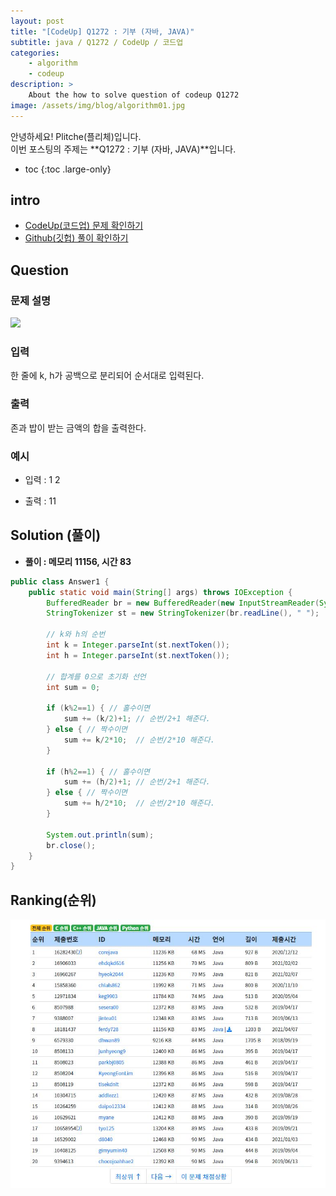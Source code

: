 ```yaml
---
layout: post
title: "[CodeUp] Q1272 : 기부 (자바, JAVA)"
subtitle: java / Q1272 / CodeUp / 코드업
categories:
    - algorithm
    - codeup
description: >
    About the how to solve question of codeup Q1272
image: /assets/img/blog/algorithm01.jpg
---
```


안녕하세요! Plitche(플리체)입니다.  
이번 포스팅의 주제는 **Q1272 : 기부 (자바, JAVA)**입니다.

* toc
{:toc .large-only}

## intro
* [CodeUp(코드업) 문제 확인하기](https://codeup.kr/problem.php?id=1272)  
* [Github(깃헙) 풀이 확인하기](https://github.com/plitche/CodeUp_Solution/tree/master/Q1201~Q1300/Q1272)  

## Question
### 문제 설명
![](/assets/post/codeup/Q1100~Q1199/202108030/01.JPG)  

### 입력
한 줄에 k, h가 공백으로 분리되어 순서대로 입력된다.

### 출력
존과 밥이 받는 금액의 합을 출력한다.  

### 예시
* 입력 : 1 2  

* 출력 : 11  

## Solution (풀이)
* **풀이 : 메모리 11156, 시간 83**  

```java
public class Answer1 {
	public static void main(String[] args) throws IOException {
		BufferedReader br = new BufferedReader(new InputStreamReader(System.in));
		StringTokenizer st = new StringTokenizer(br.readLine(), " ");

		// k와 h의 순번
		int k = Integer.parseInt(st.nextToken());
		int h = Integer.parseInt(st.nextToken());

		// 합계를 0으로 초기화 선언
		int sum = 0;
		
		if (k%2==1) { // 홀수이면
			sum += (k/2)+1;	// 순번/2+1 해준다.
		} else { // 짝수이면
			sum += k/2*10;	// 순번/2*10 해준다.
		}
		
		if (h%2==1) { // 홀수이면
			sum += (h/2)+1;	// 순번/2+1 해준다.
		} else { // 짝수이면
			sum += h/2*10;	// 순번/2*10 해준다.
		}
		
		System.out.println(sum);
		br.close();
	}
}
```  

## Ranking(순위)
![](/assets/post/codeup/Q1200~Q1299/20210830/02.JPG)  